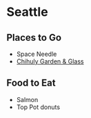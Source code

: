 # Seattle

## Places to Go
- Space Needle
- [Chihuly Garden & Glass](http://www.chihulygardenandglass.com/)

## Food to Eat
- Salmon
- Top Pot donuts
